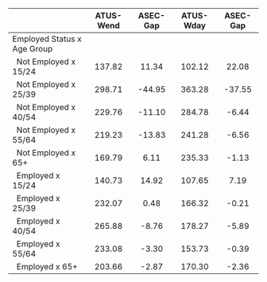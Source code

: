 
|                      |    ATUS-Wend |     ASEC-Gap |    ATUS-Wday |     ASEC-Gap |
| -------------------- | :----------: | :----------: | :----------: | :----------: |
| Employed Status x Age Group |              |              |              |              |
| &nbsp;&nbsp;Not Employed x 15/24 |       137.82 |        11.34 |       102.12 |        22.08 |
| &nbsp;&nbsp;Not Employed x 25/39 |       298.71 |       -44.95 |       363.28 |       -37.55 |
| &nbsp;&nbsp;Not Employed x 40/54 |       229.76 |       -11.10 |       284.78 |        -6.44 |
| &nbsp;&nbsp;Not Employed x 55/64 |       219.23 |       -13.83 |       241.28 |        -6.56 |
| &nbsp;&nbsp;Not Employed x 65+ |       169.79 |         6.11 |       235.33 |        -1.13 |
| &nbsp;&nbsp;Employed x 15/24 |       140.73 |        14.92 |       107.65 |         7.19 |
| &nbsp;&nbsp;Employed x 25/39 |       232.07 |         0.48 |       166.32 |        -0.21 |
| &nbsp;&nbsp;Employed x 40/54 |       265.88 |        -8.76 |       178.27 |        -5.89 |
| &nbsp;&nbsp;Employed x 55/64 |       233.08 |        -3.30 |       153.73 |        -0.39 |
| &nbsp;&nbsp;Employed x 65+ |       203.66 |        -2.87 |       170.30 |        -2.36 |

